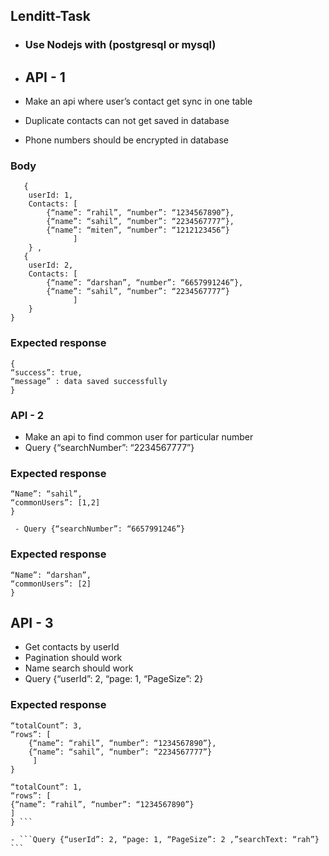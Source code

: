 ## Lenditt-Task

- ### Use Nodejs with (postgresql or mysql) 

- ## API - 1 
- Make an api where user’s contact get sync in one table 
- Duplicate contacts can not get saved in database
- Phone numbers should be encrypted in database

### Body
```{
   { 
    userId: 1, 
    Contacts: [
        {“name”: “rahil”, “number”: “1234567890”},
        {“name”: “sahil”, “number”: “2234567777”},
        {“name”: “miten”, “number”: “1212123456”}
              ] 
    } , 
   {   
    userId: 2, 
    Contacts: [
        {“name”: “darshan”, “number”: “6657991246”},
        {“name”: “sahil”, “number”: “2234567777”}
              ]         
    } 
}
```
### Expected response 
```
{ 
“success”: true, 
“message” : data saved successfully
} 
```

### API - 2 
- Make an api to find common user for particular number 
- Query {“searchNumber”: “2234567777”} 
 
 ### Expected response 
```{ 
“Name”: “sahil”, 
“commonUsers”: [1,2] 
} 
```

``` - Query {“searchNumber”: “6657991246”}```

### Expected response 
```{ 
“Name”: “darshan”, 
“commonUsers”: [2] 
}
```

## API - 3 

- Get contacts by userId 
- Pagination should work 
- Name search should work 
- Query {“userId”: 2, “page: 1, “PageSize”: 2} 

### Expected response 
```{ 
“totalCount”: 3, 
“rows”: [ 
    {“name”: “rahil”, “number”: “1234567890”},
    {“name”: “sahil”, “number”: “2234567777”} 
     ] 
} 
```
```{ 
“totalCount”: 1, 
“rows”: [ 
{“name”: “rahil”, “number”: “1234567890”} 
] 
} ```

- ```Query {“userId”: 2, “page: 1, “PageSize”: 2 ,”searchText: “rah”} ```


